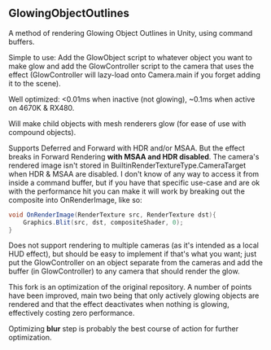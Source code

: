 ## GlowingObjectOutlines
A method of rendering Glowing Object Outlines in Unity, using command buffers.

Simple to use: Add the GlowObject script to whatever object you want to make glow and add the GlowController script to the camera that uses the effect (GlowController will lazy-load onto Camera.main if you forget adding it to the scene).

Well optimized: <0.01ms when inactive (not glowing), ~0.1ms when active on 4670K & RX480.

Will make child objects with mesh renderers glow (for ease of use with compound objects).

Supports Deferred and Forward with HDR and/or MSAA. But the effect breaks in Forward Rendering **with MSAA and HDR disabled**. The camera's rendered image isn't stored in BuiltinRenderTextureType.CameraTarget when HDR & MSAA are disabled. I don't know of any way to access it from inside a command buffer, but if you have that specific use-case and are ok with the performance hit you can make it will work by breaking out the composite into OnRenderImage, like so:

```cs
void OnRenderImage(RenderTexture src, RenderTexture dst){
	Graphics.Blit(src, dst, compositeShader, 0);
}
```

Does not support rendering to multiple cameras (as it's intended as a local HUD effect), but should be easy to implement if that's what you want; just put the GlowController on an object separate from the cameras and add the buffer (in GlowController) to any camera that should render the glow.


This fork is an optimization of the original repository. A number of points have been improved, main two being that only actively glowing objects are rendered and that the effect deactivates when nothing is glowing, effectively costing zero performance.

Optimizing **blur** step is probably the best course of action for further optimization.